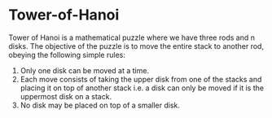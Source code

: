 # Tower-of-Hanoi

Tower of Hanoi is a mathematical puzzle where we have three rods and n disks. The objective of the puzzle is to move the entire stack to another rod, obeying the following simple rules:
1) Only one disk can be moved at a time. 
2) Each move consists of taking the upper disk from one of the stacks and placing it on top of another stack i.e. a disk can only be moved if it is the uppermost disk on a stack. 
3) No disk may be placed on top of a smaller disk.
